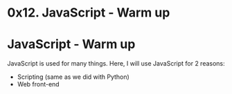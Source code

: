 # 0x12. JavaScript - Warm up
# JavaScript - Warm up

JavaScript is used for many things. 
Here, I will use JavaScript for 2 reasons:
<ul>
<li>Scripting (same as we did with Python)</li>
<li>Web front-end</li>
</ul>
